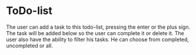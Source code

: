 # ToDo-list
The user can add a task to this todo-list, pressing the enter or the plus sign.
The task will be added below so the user can complete it or delete it.
The user also have the ability to filter his tasks. He can choose from completed, uncompleted or all.

